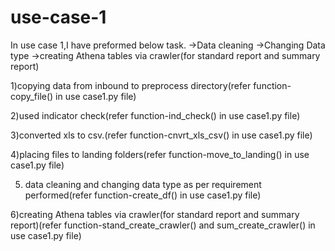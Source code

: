 # use-case-1

In use case 1,I have preformed below task.
->Data cleaning
->Changing Data type
->creating Athena tables via crawler(for standard report and summary report)

1)copying data from inbound to preprocess directory(refer function-copy_file() in use case1.py file)

2)used indicator check(refer function-ind_check() in use case1.py file)

3)converted xls to csv.(refer function-cnvrt_xls_csv() in use case1.py file)

4)placing files to landing folders(refer function-move_to_landing() in use case1.py file)

5) data cleaning and changing data type as per requirement performed(refer function-create_df() in use case1.py file)

6)creating Athena tables via crawler(for standard report and summary report)(refer function-stand_create_crawler() and sum_create_crawler() in use case1.py file)
